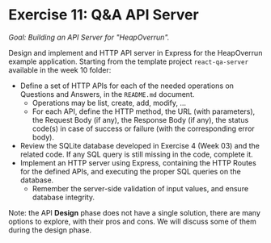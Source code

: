 # Exercise 11: Q&A API Server

_Goal: Building an API Server for "HeapOverrun"._

Design and implement and HTTP API server in Express for the HeapOverrun example application. Starting from the template project `react-qa-server` available in the week 10 folder:

- Define a set of HTTP APIs for each of the needed operations on Questions and Answers, in the `README.md` document.
  - Operations may be list, create, add, modify, ...
  - For each API, define the HTTP method, the URL (with parameters), the Request Body (if any), the Response Body (if any), the status code(s) in case of success or failure (with the corresponding error body).
- Review the SQLite database developed in Exercise 4 (Week 03) and the related code. If any SQL query is still missing in the code, complete it.
- Implement an HTTP server using Express, containing the HTTP Routes for the defined APIs, and executing the proper SQL queries on the database.
  - Remember the server-side validation of input values, and ensure database integrity.

Note: the API **Design** phase does not have a single solution, there are many options to explore, with their pros and cons. We will discuss some of them during the design phase.
